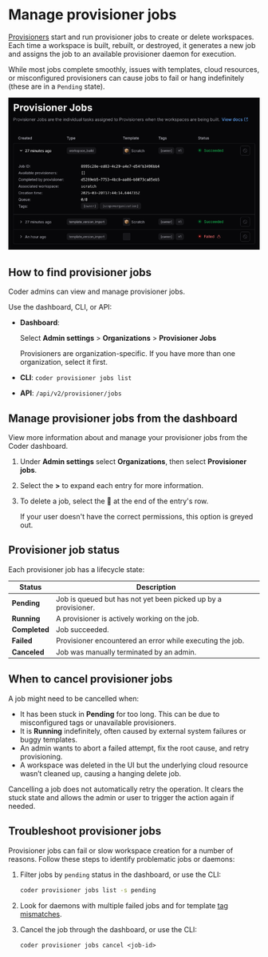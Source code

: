 # Manage provisioner jobs

[Provisioners](./index.md) start and run provisioner jobs to create or delete workspaces.
Each time a workspace is built, rebuilt, or destroyed, it generates a new job and assigns
the job to an available provisioner daemon for execution.

While most jobs complete smoothly, issues with templates, cloud resources, or misconfigured
provisioners can cause jobs to fail or hang indefinitely (these are in a `Pending` state).

![Provisioner jobs in the dashboard](../../images/admin/provisioners/provisioner-jobs.png)

## How to find provisioner jobs

Coder admins can view and manage provisioner jobs.

Use the dashboard, CLI, or API:

- **Dashboard**:

   Select **Admin settings** > **Organizations** > **Provisioner Jobs**

   Provisioners are organization-specific. If you have more than one organization, select it first.

- **CLI**: `coder provisioner jobs list`
- **API**: `/api/v2/provisioner/jobs`

## Manage provisioner jobs from the dashboard

View more information about and manage your provisioner jobs from the Coder dashboard.

1. Under **Admin settings** select **Organizations**, then select **Provisioner jobs**.

1. Select the **>** to expand each entry for more information.

1. To delete a job, select the 🚫 at the end of the entry's row.

   If your user doesn't have the correct permissions, this option is greyed out.

## Provisioner job status

Each provisioner job has a lifecycle state:

| Status        | Description                                                    |
|---------------|----------------------------------------------------------------|
| **Pending**   | Job is queued but has not yet been picked up by a provisioner. |
| **Running**   | A provisioner is actively working on the job.                  |
| **Completed** | Job succeeded.                                                 |
| **Failed**    | Provisioner encountered an error while executing the job.      |
| **Canceled**  | Job was manually terminated by an admin.                       |

## When to cancel provisioner jobs

A job might need to be cancelled when:

- It has been stuck in **Pending** for too long. This can be due to misconfigured tags or unavailable provisioners.
- It is **Running** indefinitely, often caused by external system failures or buggy templates.
- An admin wants to abort a failed attempt, fix the root cause, and retry provisioning.
- A workspace was deleted in the UI but the underlying cloud resource wasn’t cleaned up, causing a hanging delete job.

Cancelling a job does not automatically retry the operation.
It clears the stuck state and allows the admin or user to trigger the action again if needed.

## Troubleshoot provisioner jobs

Provisioner jobs can fail or slow workspace creation for a number of reasons.
Follow these steps to identify problematic jobs or daemons:

1. Filter jobs by `pending` status in the dashboard, or use the CLI:

   ```bash
   coder provisioner jobs list -s pending
   ```

1. Look for daemons with multiple failed jobs and for template [tag mismatches](../admin/provisioners.md#provisioner-tags).

1. Cancel the job through the dashboard, or use the CLI:

   ```shell
   coder provisioner jobs cancel <job-id>
   ```
